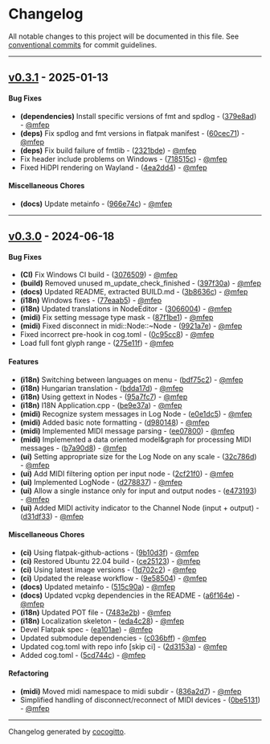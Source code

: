 # Changelog
All notable changes to this project will be documented in this file. See [conventional commits](https://www.conventionalcommits.org/) for commit guidelines.

- - -
## [v0.3.1](https://github.com/mfep/midiconn/compare/2321bde5a1d3d0aa2c1eee3c41ba3f12d84b35db..v0.3.1) - 2025-01-13
#### Bug Fixes
- **(dependencies)** Install specific versions of fmt and spdlog - ([379e8ad](https://github.com/mfep/midiconn/commit/379e8adb6d8a8cc4e32134e738528f2481f58078)) - [@mfep](https://github.com/mfep)
- **(deps)** Fix spdlog and fmt versions in flatpak manifest - ([60cec71](https://github.com/mfep/midiconn/commit/60cec71ae1205c19668192d9c64091a5e51aa4bb)) - [@mfep](https://github.com/mfep)
- **(deps)** Fix build failure of fmtlib - ([2321bde](https://github.com/mfep/midiconn/commit/2321bde5a1d3d0aa2c1eee3c41ba3f12d84b35db)) - [@mfep](https://github.com/mfep)
- Fix header include problems on Windows - ([718515c](https://github.com/mfep/midiconn/commit/718515c309db085ee89c92d5e455a2bd7fee1d89)) - [@mfep](https://github.com/mfep)
- Fixed HiDPI rendering on Wayland - ([4ea2dd4](https://github.com/mfep/midiconn/commit/4ea2dd416d70d88f667f008e735386b9bb66ed7d)) - [@mfep](https://github.com/mfep)
#### Miscellaneous Chores
- **(docs)** Update metainfo - ([966e74c](https://github.com/mfep/midiconn/commit/966e74c09b4e6bf6af1e23f876b5daa2f55c10fd)) - [@mfep](https://github.com/mfep)

- - -

## [v0.3.0](https://github.com/mfep/midiconn/compare/9e585043acce173f6a1d2ff83de32bd41b46a53a..v0.3.0) - 2024-06-18
#### Bug Fixes
- **(CI)** Fix Windows CI build - ([3076509](https://github.com/mfep/midiconn/commit/30765094001723ef733ccf4665ad21377445a625)) - [@mfep](https://github.com/mfep)
- **(build)** Removed unused m_update_check_finished - ([397f30a](https://github.com/mfep/midiconn/commit/397f30ab5f2a744eb7f370d83b3b7b1c0c8b485f)) - [@mfep](https://github.com/mfep)
- **(docs)** Updated README, extracted BUILD.md - ([3b8636c](https://github.com/mfep/midiconn/commit/3b8636c9c4833b938157f008470710f8b38b50f5)) - [@mfep](https://github.com/mfep)
- **(i18n)** Windows fixes - ([77eaab5](https://github.com/mfep/midiconn/commit/77eaab58913e77dbe8955eb73c25486bbaf5965f)) - [@mfep](https://github.com/mfep)
- **(i18n)** Updated translations in NodeEditor - ([3066004](https://github.com/mfep/midiconn/commit/3066004cf85744a2ec9c2e5420911663f7d9f30b)) - [@mfep](https://github.com/mfep)
- **(midi)** Fix setting message type mask - ([87f1be1](https://github.com/mfep/midiconn/commit/87f1be1d7640ba61c383c78e68a6bcabf0c30e81)) - [@mfep](https://github.com/mfep)
- **(midi)** Fixed disconnect in midi::Node::~Node - ([9921a7e](https://github.com/mfep/midiconn/commit/9921a7e48c205b7af77a0437050b959332582233)) - [@mfep](https://github.com/mfep)
- Fixed incorrect pre-hook in cog.toml - ([0c95cc8](https://github.com/mfep/midiconn/commit/0c95cc8f8e94db9adbd3cdc5e6fae9fdd5cba8f5)) - [@mfep](https://github.com/mfep)
- Load full font glyph range - ([275e11f](https://github.com/mfep/midiconn/commit/275e11f9859a45ce6d20dd8a5621ab463c148622)) - [@mfep](https://github.com/mfep)
#### Features
- **(i18n)** Switching between languages on menu - ([bdf75c2](https://github.com/mfep/midiconn/commit/bdf75c2114e957f6d72b1ef460acff828cfa4443)) - [@mfep](https://github.com/mfep)
- **(i18n)** Hungarian translation - ([bdda17d](https://github.com/mfep/midiconn/commit/bdda17dede9d75e2147b20823dd0bc47f76f82ac)) - [@mfep](https://github.com/mfep)
- **(i18n)** Using gettext in Nodes - ([95a7fc7](https://github.com/mfep/midiconn/commit/95a7fc73067f4e832e95a7e31720eba865df7040)) - [@mfep](https://github.com/mfep)
- **(i18n)** I18N Application.cpp - ([be9e37a](https://github.com/mfep/midiconn/commit/be9e37a570d63ff0e870fd1aaaad4983de1207ad)) - [@mfep](https://github.com/mfep)
- **(midi)** Recognize system messages in Log Node - ([e0e1dc5](https://github.com/mfep/midiconn/commit/e0e1dc5363fd516d8aa5372a6880768e3ea85829)) - [@mfep](https://github.com/mfep)
- **(midi)** Added basic note formatting - ([d980148](https://github.com/mfep/midiconn/commit/d980148b7cf07555674f4e21cb68f4c4f446b655)) - [@mfep](https://github.com/mfep)
- **(midi)** Implemented MIDI message parsing - ([ee07800](https://github.com/mfep/midiconn/commit/ee0780073c8ff9c00fe597ce7aead4d4358aed33)) - [@mfep](https://github.com/mfep)
- **(midi)** Implemented a data oriented model&graph for processing MIDI messages - ([b7a90d8](https://github.com/mfep/midiconn/commit/b7a90d803c0c735c732554c7ba6c18247bd6ff29)) - [@mfep](https://github.com/mfep)
- **(ui)** Setting appropriate size for the Log Node on any scale - ([32c786d](https://github.com/mfep/midiconn/commit/32c786d6a249ab1f2bd48ee06d684d26bfef98c4)) - [@mfep](https://github.com/mfep)
- **(ui)** Add MIDI filtering option per input node - ([2cf21f0](https://github.com/mfep/midiconn/commit/2cf21f046930b31bc4362cb798a0c50ea2e0c340)) - [@mfep](https://github.com/mfep)
- **(ui)** Implemented LogNode - ([d278837](https://github.com/mfep/midiconn/commit/d2788378e6a1a8aa907f3edee516e17c60b70b0c)) - [@mfep](https://github.com/mfep)
- **(ui)** Allow a single instance only for input and output nodes - ([e473193](https://github.com/mfep/midiconn/commit/e4731932f959a4bf241c4aa15c0c7ffe80aebc1f)) - [@mfep](https://github.com/mfep)
- **(ui)** Added MIDI activity indicator to the Channel Node (input + output) - ([d31df33](https://github.com/mfep/midiconn/commit/d31df33f9256e7a14470d4f07d3c307e876ce3ea)) - [@mfep](https://github.com/mfep)
#### Miscellaneous Chores
- **(ci)** Using flatpak-github-actions - ([9b10d3f](https://github.com/mfep/midiconn/commit/9b10d3f7495b34e32a858de9a96fda0c4112f690)) - [@mfep](https://github.com/mfep)
- **(ci)** Restored Ubuntu 22.04 build - ([ce25123](https://github.com/mfep/midiconn/commit/ce2512323a78e09459d7833c8a0f93ee6664924e)) - [@mfep](https://github.com/mfep)
- **(ci)** Using latest image versions - ([1d702c2](https://github.com/mfep/midiconn/commit/1d702c214b54ec98583d45913504c3cd528f6896)) - [@mfep](https://github.com/mfep)
- **(ci)** Updated the release workflow - ([9e58504](https://github.com/mfep/midiconn/commit/9e585043acce173f6a1d2ff83de32bd41b46a53a)) - [@mfep](https://github.com/mfep)
- **(docs)** Updated metainfo - ([515c90a](https://github.com/mfep/midiconn/commit/515c90aa89dcecb7ad7de66bf0840e8d319fe999)) - [@mfep](https://github.com/mfep)
- **(docs)** Updated vcpkg dependencies in the README - ([a6f164e](https://github.com/mfep/midiconn/commit/a6f164e15aa9b17aa0c56c4f43fea57f6a629ed3)) - [@mfep](https://github.com/mfep)
- **(i18n)** Updated POT file - ([7483e2b](https://github.com/mfep/midiconn/commit/7483e2b6469a3f1782b8b9c31f88b5de5111a60a)) - [@mfep](https://github.com/mfep)
- **(i18n)** Localization skeleton - ([eda4c28](https://github.com/mfep/midiconn/commit/eda4c287e920bafd7fd38999b61683b4b72159b4)) - [@mfep](https://github.com/mfep)
- Devel Flatpak spec - ([ea101ae](https://github.com/mfep/midiconn/commit/ea101aeec645fa51c4137bfb47506c022ee41c7f)) - [@mfep](https://github.com/mfep)
- Updated submodule dependencies - ([c036bff](https://github.com/mfep/midiconn/commit/c036bffb871f519bfd5ecd73ed4ec4690d1740bd)) - [@mfep](https://github.com/mfep)
- Updated cog.toml with repo info [skip ci] - ([2d3153a](https://github.com/mfep/midiconn/commit/2d3153a1eefa754e4e27e678dffe88f79fef8248)) - [@mfep](https://github.com/mfep)
- Added cog.toml - ([5cd744c](https://github.com/mfep/midiconn/commit/5cd744c930f6823c7552c8c304e5e2874c4ebdf9)) - [@mfep](https://github.com/mfep)
#### Refactoring
- **(midi)** Moved midi namespace to midi subdir - ([836a2d7](https://github.com/mfep/midiconn/commit/836a2d75da05ab3100ac4130d2e90300fcdfb862)) - [@mfep](https://github.com/mfep)
- Simplified handling of disconnect/reconnect of MIDI devices - ([0be5131](https://github.com/mfep/midiconn/commit/0be5131935db5a6a12126a1d35bad37204312937)) - [@mfep](https://github.com/mfep)

- - -

Changelog generated by [cocogitto](https://github.com/cocogitto/cocogitto).
